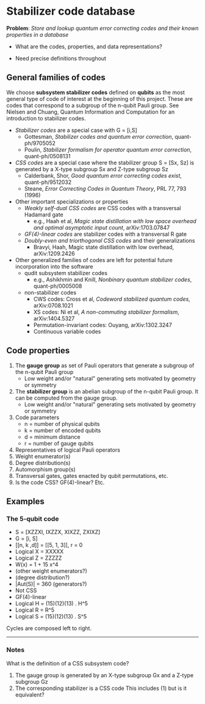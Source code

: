 # Stabilizer code database

**Problem**: *Store and lookup quantum error correcting codes and their known properties in a database*

- What are the codes, properties, and data representations?

- Need precise definitions throughout

## General families of codes

We choose **subsystem stabilizer codes** defined on **qubits** as the most general type of code of interest at the beginning of this project. These are codes that correspond to a subgroup of the n-qubit Pauli group. See Nielsen and Chuang, Quantum Information and Computation for an introduction to stabilizer codes.

- *Stabilizer codes* are a special case with G = [i,S]
    - Gottesman, *Stabilizer codes and quantum error correction*, quant-ph/9705052
    - Poulin, *Stabilizer formalism for operator quantum error correction*, quant-ph/0508131
- *CSS codes* are a special case where the stabilizer group S = [Sx, Sz] is generated by a X-type subgroup Sx and Z-type subgroup Sz
    - Calderbank, Shor, *Good quantum error correcting codes exist*, quant-ph/9512032
    - Steane, *Error Correcting Codes in Quantum Theory*, PRL 77, 793 (1996)
- Other important specializations or properties
    - *Weakly self-dual CSS codes* are CSS codes with a transversal Hadamard gate
        - e.g., Haah et al, *Magic state distillation with low space overhead and optimal asymptotic input count*, arXiv:1703.07847
    - *GF(4)-linear codes* are stabilizer codes with a transversal R gate
    - *Doubly-even and triorthogonal CSS codes* and their generalizations
        - Bravyi, Haah, Magic state distillation with low overhead, arXiv:1209.2426
- Other generalized families of codes are left for potential future incorporation into the software
    - qudit subsystem stabilizer codes
        - e.g., Ashikhmin and Knill, *Nonbinary quantum stabilizer codes*, quant-ph/0005008
    - non-stabilizer codes
        - CWS codes: Cross et al, *Codeword stabilized quantum codes*, arXiv:0708.1021
        - XS codes: Ni et al, *A non-commuting stabilizer formalism*, arXiv:1404.5327
        - Permutation-invariant codes: Ouyang, arXiv:1302.3247
        - Continuous variable codes

## Code properties

1. The **gauge group** as set of Pauli operators that generate a subgroup of the n-qubit Pauli group 
    - Low weight and/or "natural" generating sets motivated by geometry or symmetry
2. The **stabilizer group** is an abelian subgroup of the n-qubit Pauli group. It can be computed from the gauge group.
    - Low weight and/or "natural" generating sets motivated by geometry or symmetry
3. Code parameters
    - n = number of physical qubits
    - k = number of encoded qubits
    - d = minimum distance
    - r = number of gauge qubits
4. Representatives of logical Pauli operators
5. Weight enumerator(s)
6. Degree distribution(s)
7. Automorphism group(s)
8. Transversal gates, gates enacted by qubit permutations, etc.
9. Is the code CSS? GF(4)-linear? Etc.

## Examples

### The 5-qubit code

- S = [XZZXI, IXZZX, XIXZZ, ZXIXZ]
- G = [i, S]
- [[n, k ,d]] = [[5, 1, 3]], r = 0
- Logical X = XXXXX
- Logical Z = ZZZZZ
- W(x) = 1 + 15 x^4
- (other weight enumerators?)
- (degree distribution?)
- |Aut(S)| = 360 (generators?)
- Not CSS
- GF(4)-linear
- Logical H = (15)(12)(13) . H^5
- Logical R = R^5
- Logical S = (15)(12)(13) . S^5

Cycles are composed left to right.

---

### Notes

What is the definition of a CSS subsystem code?
1. The gauge group is generated by an X-type subgroup Gx and a Z-type subgroup Gz
2. The corresponding stabilizer is a CSS code
This includes (1) but is it equivalent?
